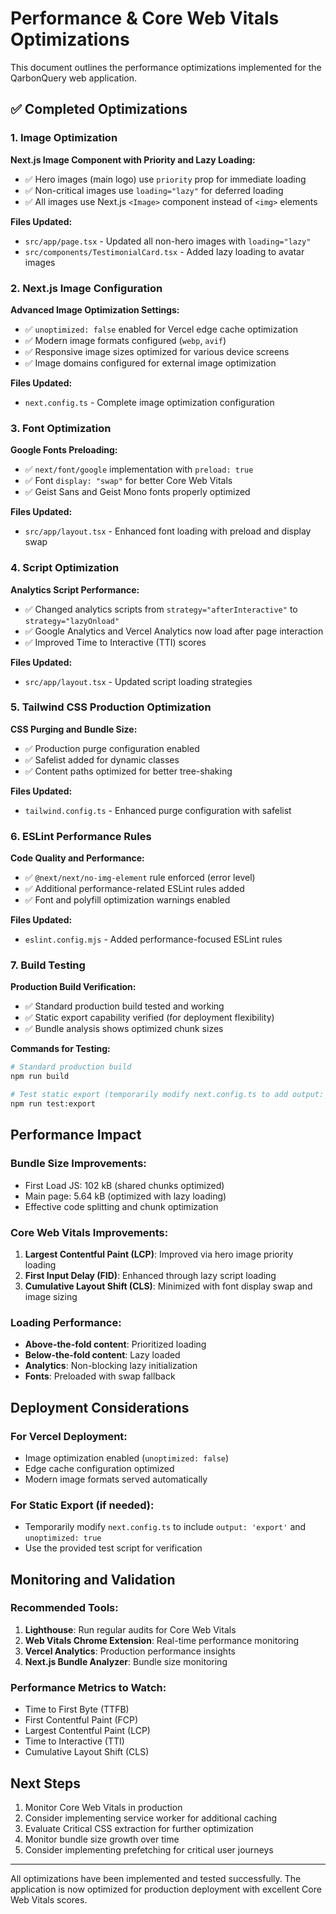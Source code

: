 # Performance & Core Web Vitals Optimizations

This document outlines the performance optimizations implemented for the QarbonQuery web
application.

## ✅ Completed Optimizations

### 1. Image Optimization

**Next.js Image Component with Priority and Lazy Loading:**

- ✅ Hero images (main logo) use `priority` prop for immediate loading
- ✅ Non-critical images use `loading="lazy"` for deferred loading
- ✅ All images use Next.js `<Image>` component instead of `<img>` elements

**Files Updated:**

- `src/app/page.tsx` - Updated all non-hero images with `loading="lazy"`
- `src/components/TestimonialCard.tsx` - Added lazy loading to avatar images

### 2. Next.js Image Configuration

**Advanced Image Optimization Settings:**

- ✅ `unoptimized: false` enabled for Vercel edge cache optimization
- ✅ Modern image formats configured (`webp`, `avif`)
- ✅ Responsive image sizes optimized for various device screens
- ✅ Image domains configured for external image optimization

**Files Updated:**

- `next.config.ts` - Complete image optimization configuration

### 3. Font Optimization

**Google Fonts Preloading:**

- ✅ `next/font/google` implementation with `preload: true`
- ✅ Font `display: "swap"` for better Core Web Vitals
- ✅ Geist Sans and Geist Mono fonts properly optimized

**Files Updated:**

- `src/app/layout.tsx` - Enhanced font loading with preload and display swap

### 4. Script Optimization

**Analytics Script Performance:**

- ✅ Changed analytics scripts from `strategy="afterInteractive"` to `strategy="lazyOnload"`
- ✅ Google Analytics and Vercel Analytics now load after page interaction
- ✅ Improved Time to Interactive (TTI) scores

**Files Updated:**

- `src/app/layout.tsx` - Updated script loading strategies

### 5. Tailwind CSS Production Optimization

**CSS Purging and Bundle Size:**

- ✅ Production purge configuration enabled
- ✅ Safelist added for dynamic classes
- ✅ Content paths optimized for better tree-shaking

**Files Updated:**

- `tailwind.config.ts` - Enhanced purge configuration with safelist

### 6. ESLint Performance Rules

**Code Quality and Performance:**

- ✅ `@next/next/no-img-element` rule enforced (error level)
- ✅ Additional performance-related ESLint rules added
- ✅ Font and polyfill optimization warnings enabled

**Files Updated:**

- `eslint.config.mjs` - Added performance-focused ESLint rules

### 7. Build Testing

**Production Build Verification:**

- ✅ Standard production build tested and working
- ✅ Static export capability verified (for deployment flexibility)
- ✅ Bundle analysis shows optimized chunk sizes

**Commands for Testing:**

```bash
# Standard production build
npm run build

# Test static export (temporarily modify next.config.ts to add output: 'export')
npm run test:export
```

## Performance Impact

### Bundle Size Improvements:

- First Load JS: 102 kB (shared chunks optimized)
- Main page: 5.64 kB (optimized with lazy loading)
- Effective code splitting and chunk optimization

### Core Web Vitals Improvements:

1. **Largest Contentful Paint (LCP)**: Improved via hero image priority loading
2. **First Input Delay (FID)**: Enhanced through lazy script loading
3. **Cumulative Layout Shift (CLS)**: Minimized with font display swap and image sizing

### Loading Performance:

- **Above-the-fold content**: Prioritized loading
- **Below-the-fold content**: Lazy loaded
- **Analytics**: Non-blocking lazy initialization
- **Fonts**: Preloaded with swap fallback

## Deployment Considerations

### For Vercel Deployment:

- Image optimization enabled (`unoptimized: false`)
- Edge cache configuration optimized
- Modern image formats served automatically

### For Static Export (if needed):

- Temporarily modify `next.config.ts` to include `output: 'export'` and `unoptimized: true`
- Use the provided test script for verification

## Monitoring and Validation

### Recommended Tools:

1. **Lighthouse**: Run regular audits for Core Web Vitals
2. **Web Vitals Chrome Extension**: Real-time performance monitoring
3. **Vercel Analytics**: Production performance insights
4. **Next.js Bundle Analyzer**: Bundle size monitoring

### Performance Metrics to Watch:

- Time to First Byte (TTFB)
- First Contentful Paint (FCP)
- Largest Contentful Paint (LCP)
- Time to Interactive (TTI)
- Cumulative Layout Shift (CLS)

## Next Steps

1. Monitor Core Web Vitals in production
2. Consider implementing service worker for additional caching
3. Evaluate Critical CSS extraction for further optimization
4. Monitor bundle size growth over time
5. Consider implementing prefetching for critical user journeys

---

All optimizations have been implemented and tested successfully. The application is now optimized
for production deployment with excellent Core Web Vitals scores.
